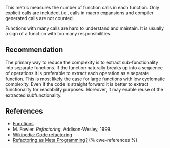 This metric measures the number of function calls in each function. Only explicit calls are included, i.e., calls in macro expansions and compiler generated calls are not counted.

Functions with many calls are hard to understand and maintain. It is usually a sign of a function with too many responsibilities.


## Recommendation
The primary way to reduce the complexity is to extract sub-functionality into separate functions. If the function naturally breaks up into a sequence of operations it is preferable to extract each operation as a separate function. This is most likely the case for large functions with low cyclomatic complexity. Even if the code is straight forward it is better to extract functionality for readability purposes. Moreover, it may enable reuse of the extracted subfunctionality.


## References
* [Functions](http://www.cplusplus.com/doc/tutorial/functions/)
* M. Fowler. *Refactoring*. Addison-Wesley, 1999.
* [Wikipedia: Code refactoring](https://en.wikipedia.org/wiki/Code_refactoring)
* [Refactoring as Meta Programming?](http://www.jot.fm/issues/issue_2005_01/column1/)
{% cwe-references %}

